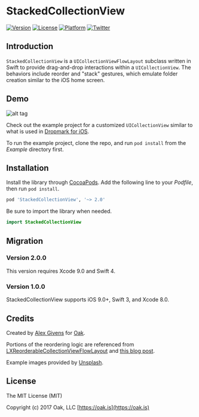StackedCollectionView
=======================

[![Version](https://img.shields.io/cocoapods/v/StackedCollectionView.svg?style=flat)](http://cocoapods.org/pods/StackedCollectionView)
[![License](https://img.shields.io/cocoapods/l/StackedCollectionView.svg?style=flat)](http://cocoapods.org/pods/StackedCollectionView)
[![Platform](https://img.shields.io/cocoapods/p/StackedCollectionView.svg?style=flat)](http://cocoapods.org/pods/StackedCollectionView)
[![Twitter](https://img.shields.io/badge/twitter-%40oakstudios-blue.svg)](http://twitter.com/oakstudios)

## Introduction
`StackedCollectionView` is a `UICollectionViewFlowLayout` subclass written in Swift to provide drag-and-drop interactions within a `UICollectionView`. The behaviors include reorder and "stack" gestures, which emulate folder creation similar to the iOS home screen.

## Demo
![alt tag](https://raw.githubusercontent.com/oakstudios/StackedCollectionView/master/Demo.gif)

Check out the example project for a customized `UICollectionView` similar to what is used in [Dropmark for iOS](https://itunes.apple.com/us/app/dropmark/id999122556?mt=8).

To run the example project, clone the repo, and run `pod install` from the *Example* directory first.

## Installation

Install the library through [CocoaPods](http://cocoapods.org). Add the following line to your *Podfile*, then run `pod install`.

```ruby
pod 'StackedCollectionView', '~> 2.0'
```

Be sure to import the library when needed.

```swift
import StackedCollectionView
```

## Migration

### Version 2.0.0

This version requires Xcode 9.0 and Swift 4.

### Version 1.0.0

StackedCollectionView supports iOS 9.0+, Swift 3, and Xcode 8.0.

## Credits

Created by [Alex Givens](http://alexgivens.com) for [Oak](https://oak.is).

Portions of the reordering logic are referenced from [LXReorderableCollectionViewFlowLayout](https://github.com/lxcid/LXReorderableCollectionViewFlowLayout) and [this blog post](http://blog.karmadust.com/drag-and-rearrange-uicollectionviews-through-layouts/).

Example images provided by [Unsplash](https://unsplash.com).

## License

The MIT License (MIT)

Copyright (c) 2017 Oak, LLC [https://oak.is](https://oak.is)
